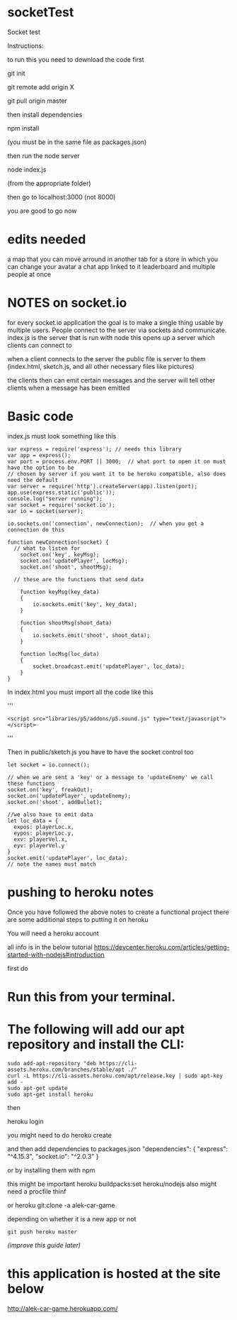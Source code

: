 # socketTest
Socket test


Instructions:

to run this you need to download the code first

git init

git remote add origin X

git pull origin master

then install dependencies

npm install

(you must be in the same file as packages.json)

then run the node server

node index.js

(from the appropriate folder)

then go to localhost:3000
(not 8000)

you are good to go now



# edits needed

a map that you can move arround in
another tab for a store in which you can change your avatar
a chat app linked to it
leaderboard and multiple people at once


# NOTES on socket.io
for every socket.io application the goal is to make a single thing usable by multiple
users. People connect to the server via sockets and communicate.
index.js is the server that is run with node
this opens up a server which clients can connect to

when a client connects to the server the public file  is server to them (index.html, sketch.js,
and all other necessary files like pictures)

the clients then can emit certain messages and the server will tell other clients when a message has been emitted


# Basic code


index.js must look something like this

    var express = require('express'); // needs this library
    var app = express();
    var port = process.env.PORT || 3000;  // what port to open it on must have the option to be
    // chosen by server if you want it to be heroku compatible, also does need the default
    var server = require('http').createServer(app).listen(port);
    app.use(express.static('public'));
    console.log("server running");
    var socket = require('socket.io');
    var io = socket(server);

    io.sockets.on('connection', newConnection);  // when you get a connection do this

    function newConnection(socket) {
      // what to listen for
        socket.on('key', keyMsg);
        socket.on('updatePlayer', locMsg);
        socket.on('shoot', shootMsg);

      // these are the functions that send data

        function keyMsg(key_data)
        {
            io.sockets.emit('key', key_data);
        }

        function shootMsg(shoot_data)
        {
            io.sockets.emit('shoot', shoot_data);
        }

        function locMsg(loc_data)
        {
            socket.broadcast.emit('updatePlayer', loc_data);
        }
    }


In index.html you must import all the code like this

'''
<!DOCTYPE html>
<html>
<head>
  <!-- resize -->
  <meta name="viewport" content="width=device-width, initial-scale=1.0, maximum-scale=1.0, user-scalable=0">

  <!-- p5 libraries-->
  <script src="libraries/p5/p5.js" type="text/javascript"></script>
  <script src="libraries/p5/addons/p5.dom.js" type="text/javascript"></script>
	<script src="libraries/p5/addons/p5.sound.js" type="text/javascript"></script>
  <!--jquery-->
  <script src="https://ajax.googleapis.com/ajax/libs/jquery/3.2.1/jquery.min.js"></script>
  <!-- main program -->
  <script src="sketch.js" type="text/javascript"></script>
  <!-- node libraries -->
  <script src="/socket.io/socket.io.js"></script>
  <!-- style -->
  <link rel="stylesheet" type="text/css" href="index.css">
  <!-- classes -->
  <script src="Bullet.js" type="text/javascript"></script>
</head>
</html>
'''

Then in public/sketch.js you have to have the socket control too


    let socket = io.connect();

    // when we are sent a 'key' or a message to 'updateEnemy' we call these functions
    socket.on('key', freakOut);
    socket.on('updatePlayer', updateEnemy);
    socket.on('shoot', addBullet);

    //we also have to emit data
    let loc_data = {
      expos: playerLoc.x,
      eypos: playerLoc.y,
      exv: playerVel.x,
      eyv: playerVel.y
    }
    socket.emit('updatePlayer', loc_data);
    // note the names must match


# pushing to heroku notes
Once you have followed the above notes to create a functional project there are some additional steps
to putting it on heroku

You will need a heroku account

all info is in the below tutorial
https://devcenter.heroku.com/articles/getting-started-with-nodejs#introduction


first do


# Run this from your terminal.
# The following will add our apt repository and install the CLI:
    sudo add-apt-repository "deb https://cli-assets.heroku.com/branches/stable/apt ./"
    curl -L https://cli-assets.heroku.com/apt/release.key | sudo apt-key add -
    sudo apt-get update
    sudo apt-get install heroku


then

heroku login

you might need to do
heroku create

and then add dependencies to packages.json
    "dependencies": { "express": "^4.15.3", "socket.io": "^2.0.3" }

or by installing them with npm

this might be important
heroku buildpacks:set heroku/nodejs
also might need a procfile thinf

or
    heroku git:clone -a alek-car-game

depending on whether it is a new app or not

    git push heroku master


_(improve this guide later)_

# this application is hosted at the site below
http://alek-car-game.herokuapp.com/
